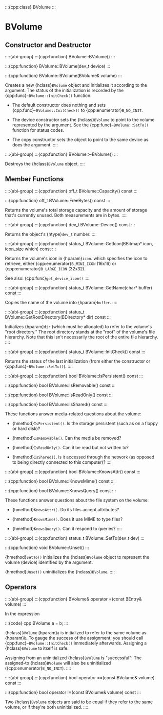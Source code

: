 :::{cpp:class} BVolume
:::

# BVolume

## Constructor and Destructor

::::{abi-group}
:::{cpp:function} BVolume::BVolume()
:::

:::{cpp:function} BVolume::BVolume(dev_t device)
:::

:::{cpp:function} BVolume::BVolume(BVolume& volume)
:::

Creates a new {hclass}`BVolume` object and initializes it according to the
argument. The status of the initialization is recorded by the
{cpp:func}`~BVolume::InitCheck()` function.

- The default constructor does nothing and sets
{cpp:func}`~BVolume::InitCheck()` to {cpp:enumerator}`B_NO_INIT`.

- The device constructor sets the {hclass}`BVolume` to point to the volume
represented by the argument. See the {cpp:func}`~BVolume::SetTo()` function
for status codes.

- The copy constructor sets the object to point to the same device as does
the argument.
::::

::::{abi-group}
:::{cpp:function} BVolume::~BVolume()
:::

Destroys the {hclass}`BVolume` object.
::::

## Member Functions

::::{abi-group}
:::{cpp:function} off_t BVolume::Capacity() const
:::

:::{cpp:function} off_t BVolume::FreeBytes() const
:::

Returns the volume's total storage capacity and the amount of storage
that's currently unused. Both measurements are in bytes.
::::

::::{abi-group}
:::{cpp:function} dev_t BVolume::Device() const
:::

Returns the object's {htype}`dev_t` number.
::::

::::{abi-group}
:::{cpp:function} status_t BVolume::GetIcon(BBitmap* icon, icon_size which) const
:::

Returns the volume's icon in {hparam}`icon`. which specifies the icon to
retrieve, either {cpp:enumerator}`B_MINI_ICON` (16x16) or
{cpp:enumerator}`B_LARGE_ICON` (32x32).

See also: {cpp:func}`get_device_icon()`
::::

::::{abi-group}
:::{cpp:function} status_t BVolume::GetName(char* buffer) const
:::

Copies the name of the volume into {hparam}`buffer`.
::::

::::{abi-group}
:::{cpp:function} status_t BVolume::GetRootDirectory(BDirectory* dir) const
:::

Initializes {hparam}`dir` (which must be allocated) to refer to the
volume's "root directory." The root directory stands at the "root" of the
volume's file hierarchy. Note that this isn't necessarily the root of the
entire file hierarchy.
::::

::::{abi-group}
:::{cpp:function} status_t BVolume::InitCheck() const
:::

Returns the status of the last initialization (from either the constructor
or {cpp:func}`~BVolume::SetTo()`).
::::

::::{abi-group}
:::{cpp:function} bool BVolume::IsPersistent() const
:::

:::{cpp:function} bool BVolume::IsRemovable() const
:::

:::{cpp:function} bool BVolume::IsReadOnly() const
:::

:::{cpp:function} bool BVolume::IsShared() const
:::

These functions answer media-related questions about the volume:

- {hmethod}`IsPersistent()`. Is the storage persistent (such as on a floppy
or hard disk)?

- {hmethod}`IsRemovable()`. Can the media be removed?

- {hmethod}`IsReadOnly()`. Can it be read but not written to?

- {hmethod}`IsShared()`. Is it accessed through the network (as opposed to
being directly connected to this computer)?
::::

::::{abi-group}
:::{cpp:function} bool BVolume::KnowsAttr() const
:::

:::{cpp:function} bool BVolume::KnowsMime() const
:::

:::{cpp:function} bool BVolume::KnowsQuery() const
:::

These functions answer questions about the file system on the volume:

- {hmethod}`KnowsAttr()`. Do its files accept attributes?

- {hmethod}`KnowsMime()`. Does it use MIME to type files?

- {hmethod}`KnowsQuery()`. Can it respond to queries?
::::

::::{abi-group}
:::{cpp:function} status_t BVolume::SetTo(dev_t dev)
:::

:::{cpp:function} void BVolume::Unset()
:::

{hmethod}`SetTo()` initializes the {hclass}`BVolume` object to represent
the volume (device) identified by the argument.

{hmethod}`Unset()` uninitializes the {hclass}`BVolume`.
::::

## Operators

::::{abi-group}
:::{cpp:function} BVolume& operator =(const BEntry& volume)
:::

In the expression

:::{code} cpp
BVolume a = b;
:::

{hclass}`BVolume` {hparam}`a` is initialized to refer to the same volume
as {hparam}`b`. To gauge the success of the assignment, you should call
{cpp:func}`~BVolume::InitCheck()` immediately afterwards. Assigning a
{hclass}`BVolume` to itself is safe.

Assigning from an uninitialized {hclass}`BVolume` is "successful": The
assigned-to {hclass}`BVolume` will also be uninitialized
({cpp:enumerator}`B_NO_INIT`).
::::

::::{abi-group}
:::{cpp:function} bool operator ==(const BVolume& volume) const
:::

:::{cpp:function} bool operator !=(const BVolume& volume) const
:::

Two {hclass}`BVolume` objects are said to be equal if they refer to the
same volume, or if they're both uninitialized.
::::
